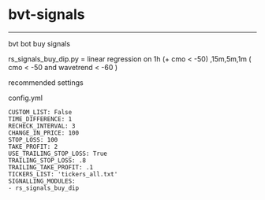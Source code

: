 # bvt-signals
---
bvt bot buy signals<br />

rs_signals_buy_dip.py  =  linear regression on 1h (+ cmo < -50) ,15m,5m,1m ( cmo < -50 and wavetrend < -60 )

recommended settings

config.yml

```
CUSTOM_LIST: False
TIME_DIFFERENCE: 1
RECHECK_INTERVAL: 3
CHANGE_IN_PRICE: 100
STOP_LOSS: 100
TAKE_PROFIT: 2
USE_TRAILING_STOP_LOSS: True
TRAILING_STOP_LOSS: .8
TRAILING_TAKE_PROFIT: .1
TICKERS_LIST: 'tickers_all.txt'
SIGNALLING_MODULES:
- rs_signals_buy_dip
```

